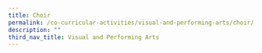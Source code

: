 ```yaml
---
title: Choir
permalink: /co-curricular-activities/visual-and-performing-arts/choir/
description: ""
third_nav_title: Visual and Performing Arts
---
```

